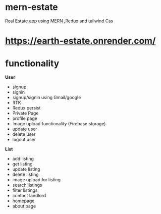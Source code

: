 # mern-estate
Real Estate app using MERN ,Redux and tailwind Css

# https://earth-estate.onrender.com/

# functionality

**User**
- signup
- signin
- signup/signin using Gmail/google
- RTK
- Redux persist
- Private Page
- profile page
- Image upload functionality (Firebase storage)
- update user
- delete user
- logout user

**List**
- add listing
- get listing
- update listing
- delete listing
- image upload for listing
- search listings
- filter listings
- contact landlord
- homepage
- about page
  
